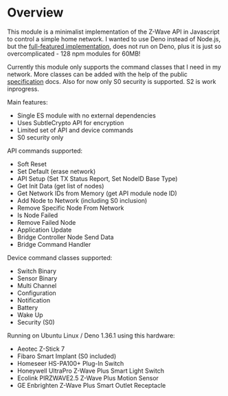 # Overview

This module is a minimalist implementation of the Z-Wave API in Javascript to control a simple home network.
I wanted to use Deno instead of Node.js, but the [full-featured implementation](https://github.com/zwave-js),
does not run on Deno, plus it is just so overcomplicated - 128 npm modules for 60MB!

Currently this module only supports the command classes that I need in my network.
More classes can be added with the help
of the public [specification](https://www.silabs.com/wireless/z-wave/specification) docs.
Also for now only S0 security is supported. S2 is work inprogress. 

Main features:
 - Single ES module with no external dependencies
 - Uses SubtleCrypto API for encryption
 - Limited set of API and device commands
 - S0 security only

API commands supported:
 - Soft Reset
 - Set Default (erase network)
 - API Setup (Set TX Status Report, Set NodeID Base Type)
 - Get Init Data (get list of nodes)
 - Get Network IDs from Memory (get API module node ID)
 - Add Node to Network (including S0 inclusion)
 - Remove Specific Node From Network
 - Is Node Failed
 - Remove Failed Node
 - Application Update
 - Bridge Controller Node Send Data
 - Bridge Command Handler

Device command classes supported:
 - Switch Binary
 - Sensor Binary
 - Multi Channel
 - Configuration
 - Notification
 - Battery
 - Wake Up
 - Security (S0)

Running on Ubuntu Linux / Deno 1.36.1 using this hardware:
 - Aeotec Z-Stick 7
 - Fibaro Smart Implant (S0 included)
 - Homeseer HS-PA100+ Plug-In Switch
 - Honeywell UltraPro Z-Wave Plus Smart Light Switch
 - Ecolink PIRZWAVE2.5 Z-Wave Plus Motion Sensor
 - GE Enbrighten Z-Wave Plus Smart Outlet Receptacle
